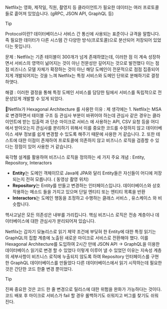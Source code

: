 Netfilx는 영화, 제작일, 직원, 촬영지 등 클라이언트가 필요한 데이터는 여러 프로토콜들로 흩어져 있었습니다.
(gRPC, JSON API, GraphQL 등)
> [!tip]
> Protocol이란? 데이터베이스나 서비스 간 통신에 사용되는 표준이나 규격을 말합니다. 즉 필요한 데이터가 다른 시스템 간 다양한 방식(프로토콜)으로 분산되어 저장되어 있었다는 뜻입니다.

문제 : Netfilx는 기존 테이블이 300개가 넘게 존재하였는데,
이러한 점 이 계속 성장하면서 서비스의 영역이 넒어지는 것이 아닌 전문성만 깊어지는 것으로 발전했다
이는 점점 비즈니스 모델 자체가 확장하는 것이 아닌 해당 도메인이 전문적으로 점점 집중되어지게 개발되어지는 것을 느껴 Netfilx는 특정 서비스와 도메인 단위로 분해하기로 결정 하엿다.

해결 : 이러한 결정을 통해 특정 도메인 서비스를 담당한 팀에서 서비스를 독립적으로 전문성있게 개발할 수 있게 되었다.


Netfilx가 Hexagonal Architecture 를 사용한 이유 :
	제 생각에는 
	1. Netfilx는 MSA로 변경하면서 테이블 구조 등 관심사 부분이 바뀌어야 하는데 관심사 같은 경우는 클라이언트에 받는 입출력 과 단순 마이크로 서비스 에 사용하는 API, CSV 요청 등을 어디에서 받아오는지 관심사를 분리하기 위해서 이를 중요한 코드를 수정하지 않고 데이터베이스 세부 정보를 쉽게 변경할 수 있도록 해주기 때문에 사용한 거 같습니다.
	2. 또한 테스트에 대한 이점이 존재하여 프로토콜에 의존하지 않고 비즈니스 로직을 검증할 수 있다는 장점이 있어 사용한 거 같습니다.

육각형 설계를 활용하여 비즈니스 로직을 정의하는 세 가지 주요 개념 : 
Entity, Repository, Interactors

* **Entity**는 도메인 객체이므로 Java에 JPA와 달리 Entity들은 자신들이 어디에 저장되는지 전혀 모릅니다. ( 동영상 촬영 위치)
* **Repository**는 Entity를 만들고 변경하는 인터페이스입니다. 데이터베이스와 상호작용하는 메소드 들을 가지고 있으며 단일 엔티티 또는 엔티티 목록을 반환 
* **Interactors**는 도메인 행동을 조정하고 수행하는 클래스 서비스 , 유스케이스 와 비슷합니다.

헥사고날은 모든 의존성은 내부를 가리킵니다. 핵심 비즈니스 로직은 전송 계층이나 데이터베이스에 대한 관심사가 분리되어져 있습니다.

Netfilx는 갑자기 모놀리스로 읽기 제약 조건에 부딪혀 한 Entity에 대한 특정 읽기는 GraphQL의 집합 계층에 노출된 새로운 마이크로 서비스로 전환해야 했다.
이를 Hexagonal Architecture를 도입하여 2시간 만에 JSON API -> GraphQL을 이용한 데이터베이스 읽기로 변경 할 수 있었다
이렇게 이루어 낼 수 있었던 이유는 지속성 계층의 세부사항이 비즈니스 로직에 누출되지 않도록 하여 Repository 인터페이스를 구현한 GraphQL 데이터베이스를 만들었다 다른 데이터베이스에서 읽기 시작하는데 필요한 것은 간단한 코드 한줄 변경 뿐이었다.

> [!tip]
> 진짜 중요한 것은 코드 한 줄 변경으로 릴리스에 대한 위험을 완화가 가능하다는 것이다.
> 코드 배포 후 마이크로 서비스가 fail 할 경우 롤백하기도 쉬워지고 버그를 찾기도 쉬워진다.


